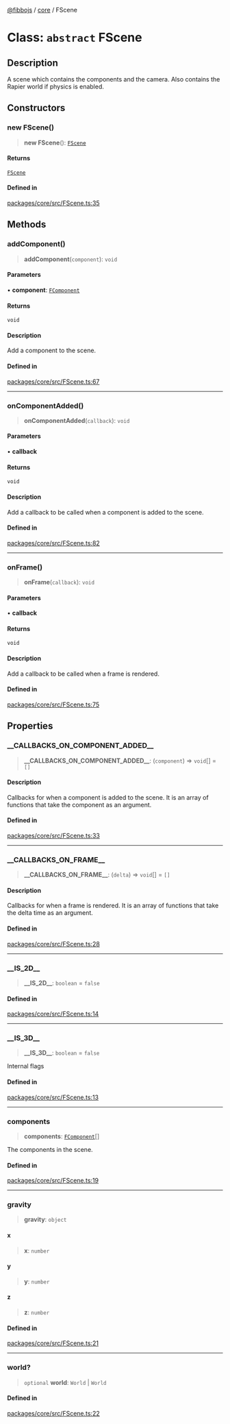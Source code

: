 [@fibbojs](/api/index) / [core](/api/core) / FScene

# Class: `abstract` FScene

## Description

A scene which contains the components and the camera.
Also contains the Rapier world if physics is enabled.

## Constructors

### new FScene()

> **new FScene**(): [`FScene`](FScene.md)

#### Returns

[`FScene`](FScene.md)

#### Defined in

[packages/core/src/FScene.ts:35](https://github.com/fibbojs/fibbo/blob/52fe7d6d53b5d477c42887a359f3b480f4835068/packages/core/src/FScene.ts#L35)

## Methods

### addComponent()

> **addComponent**(`component`): `void`

#### Parameters

• **component**: [`FComponent`](FComponent.md)

#### Returns

`void`

#### Description

Add a component to the scene.

#### Defined in

[packages/core/src/FScene.ts:67](https://github.com/fibbojs/fibbo/blob/52fe7d6d53b5d477c42887a359f3b480f4835068/packages/core/src/FScene.ts#L67)

***

### onComponentAdded()

> **onComponentAdded**(`callback`): `void`

#### Parameters

• **callback**

#### Returns

`void`

#### Description

Add a callback to be called when a component is added to the scene.

#### Defined in

[packages/core/src/FScene.ts:82](https://github.com/fibbojs/fibbo/blob/52fe7d6d53b5d477c42887a359f3b480f4835068/packages/core/src/FScene.ts#L82)

***

### onFrame()

> **onFrame**(`callback`): `void`

#### Parameters

• **callback**

#### Returns

`void`

#### Description

Add a callback to be called when a frame is rendered.

#### Defined in

[packages/core/src/FScene.ts:75](https://github.com/fibbojs/fibbo/blob/52fe7d6d53b5d477c42887a359f3b480f4835068/packages/core/src/FScene.ts#L75)

## Properties

### \_\_CALLBACKS\_ON\_COMPONENT\_ADDED\_\_

> **\_\_CALLBACKS\_ON\_COMPONENT\_ADDED\_\_**: (`component`) => `void`[] = `[]`

#### Description

Callbacks for when a component is added to the scene.
It is an array of functions that take the component as an argument.

#### Defined in

[packages/core/src/FScene.ts:33](https://github.com/fibbojs/fibbo/blob/52fe7d6d53b5d477c42887a359f3b480f4835068/packages/core/src/FScene.ts#L33)

***

### \_\_CALLBACKS\_ON\_FRAME\_\_

> **\_\_CALLBACKS\_ON\_FRAME\_\_**: (`delta`) => `void`[] = `[]`

#### Description

Callbacks for when a frame is rendered.
It is an array of functions that take the delta time as an argument.

#### Defined in

[packages/core/src/FScene.ts:28](https://github.com/fibbojs/fibbo/blob/52fe7d6d53b5d477c42887a359f3b480f4835068/packages/core/src/FScene.ts#L28)

***

### \_\_IS\_2D\_\_

> **\_\_IS\_2D\_\_**: `boolean` = `false`

#### Defined in

[packages/core/src/FScene.ts:14](https://github.com/fibbojs/fibbo/blob/52fe7d6d53b5d477c42887a359f3b480f4835068/packages/core/src/FScene.ts#L14)

***

### \_\_IS\_3D\_\_

> **\_\_IS\_3D\_\_**: `boolean` = `false`

Internal flags

#### Defined in

[packages/core/src/FScene.ts:13](https://github.com/fibbojs/fibbo/blob/52fe7d6d53b5d477c42887a359f3b480f4835068/packages/core/src/FScene.ts#L13)

***

### components

> **components**: [`FComponent`](FComponent.md)[]

The components in the scene.

#### Defined in

[packages/core/src/FScene.ts:19](https://github.com/fibbojs/fibbo/blob/52fe7d6d53b5d477c42887a359f3b480f4835068/packages/core/src/FScene.ts#L19)

***

### gravity

> **gravity**: `object`

#### x

> **x**: `number`

#### y

> **y**: `number`

#### z

> **z**: `number`

#### Defined in

[packages/core/src/FScene.ts:21](https://github.com/fibbojs/fibbo/blob/52fe7d6d53b5d477c42887a359f3b480f4835068/packages/core/src/FScene.ts#L21)

***

### world?

> `optional` **world**: `World` \| `World`

#### Defined in

[packages/core/src/FScene.ts:22](https://github.com/fibbojs/fibbo/blob/52fe7d6d53b5d477c42887a359f3b480f4835068/packages/core/src/FScene.ts#L22)
